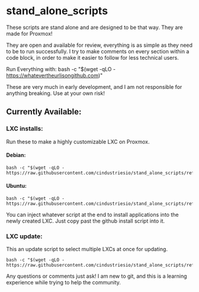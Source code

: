 # stand_alone_scripts

These scripts are stand alone and are designed to be that way.
They are made for Proxmox!

They are open and available for review, everything is as simple as they need to be to run successfully. I try to make comments on every section within a code block, in order to make it easier to follow for less technical users.

Run Everything with: bash -c "$(wget -qLO - https://whatevertheurlisongithub.com)"

These are very much in early development, and I am not responsible for anything breaking. Use at your own risk!

## Currently Available:

### LXC installs:
Run these to make a highly customizable LXC on Proxmox.

#### Debian:
```
bash -c "$(wget -qLO - https://raw.githubusercontent.com/cindustriesio/stand_alone_scripts/refs/heads/main/proxmox/lxc/debian_lxc_git.sh)"
```

#### Ubuntu:
```
bash -c "$(wget -qLO - https://raw.githubusercontent.com/cindustriesio/stand_alone_scripts/refs/heads/main/proxmox/lxc/ubuntu_lxc_git.sh)"
```

You can inject whatever script at the end to install applications into the newly created LXC. Just copy past the github install script into it.

### LXC update:
This an update script to select multiple LXCs at once for updating.
```
bash -c "$(wget -qLO - https://raw.githubusercontent.com/cindustriesio/stand_alone_scripts/refs/heads/main/proxmox/lxc/lxc_update_selectable.sh)"
```

Any questions or comments just ask! I am new to git, and this is a learning experience while trying to help the community.
